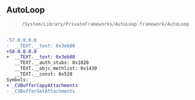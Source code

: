 ## AutoLoop

> `/System/Library/PrivateFrameworks/AutoLoop.framework/AutoLoop`

```diff

-57.0.0.0.0
-  __TEXT.__text: 0x3eb80
+58.0.0.0.0
+  __TEXT.__text: 0x3eb88
   __TEXT.__auth_stubs: 0x1020
   __TEXT.__objc_methlist: 0x1430
   __TEXT.__const: 0x528
Symbols:
+ _CVBufferCopyAttachments
- _CVBufferGetAttachments

```
